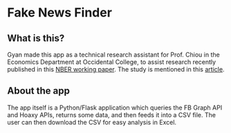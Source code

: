 # Fake News Finder

## What is this?
Gyan made this app as a technical research assistant for Prof. Chiou in the Economics Department at Occidental College, to assist research recently published in this [NBER working paper](https://www.nber.org/papers/w25223). The study is mentioned in this [article](https://mitsloan.mit.edu/ideas-made-to-matter/social-media-advertising-can-boost-fake-news-or-beat-it).

## About the app
The app itself is a Python/Flask application which queries the FB Graph API and Hoaxy APIs, returns some data, and then feeds it into a CSV file. The user can then download the CSV for easy analysis in Excel.

